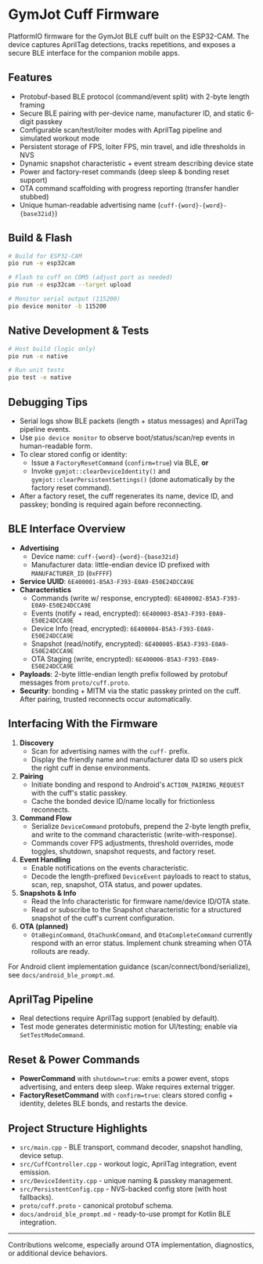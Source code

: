 # GymJot Cuff Firmware

PlatformIO firmware for the GymJot BLE cuff built on the ESP32-CAM. The device captures AprilTag detections, tracks repetitions, and exposes a secure BLE interface for the companion mobile apps.

## Features
- Protobuf-based BLE protocol (command/event split) with 2-byte length framing
- Secure BLE pairing with per-device name, manufacturer ID, and static 6-digit passkey
- Configurable scan/test/loiter modes with AprilTag pipeline and simulated workout mode
- Persistent storage of FPS, loiter FPS, min travel, and idle thresholds in NVS
- Dynamic snapshot characteristic + event stream describing device state
- Power and factory-reset commands (deep sleep & bonding reset support)
- OTA command scaffolding with progress reporting (transfer handler stubbed)
- Unique human-readable advertising name (`cuff-{word}-{word}-{base32id}`)

## Build & Flash
```bash
# Build for ESP32-CAM
pio run -e esp32cam

# Flash to cuff on COM5 (adjust port as needed)
pio run -e esp32cam --target upload

# Monitor serial output (115200)
pio device monitor -b 115200
```

## Native Development & Tests
```bash
# Host build (logic only)
pio run -e native

# Run unit tests
pio test -e native
```

## Debugging Tips
- Serial logs show BLE packets (length + status messages) and AprilTag pipeline events.
- Use `pio device monitor` to observe boot/status/scan/rep events in human-readable form.
- To clear stored config or identity:
  - Issue a `FactoryResetCommand` (`confirm=true`) via BLE, **or**
  - Invoke `gymjot::clearDeviceIdentity()` and `gymjot::clearPersistentSettings()` (done automatically by the factory reset command).
- After a factory reset, the cuff regenerates its name, device ID, and passkey; bonding is required again before reconnecting.

## BLE Interface Overview
- **Advertising**
  - Device name: `cuff-{word}-{word}-{base32id}`
  - Manufacturer data: little-endian device ID prefixed with `MANUFACTURER_ID` (`0xFFFF`)
- **Service UUID**: `6E400001-B5A3-F393-E0A9-E50E24DCCA9E`
- **Characteristics**
  - Commands (write w/ response, encrypted): `6E400002-B5A3-F393-E0A9-E50E24DCCA9E`
  - Events (notify + read, encrypted): `6E400003-B5A3-F393-E0A9-E50E24DCCA9E`
  - Device Info (read, encrypted): `6E400004-B5A3-F393-E0A9-E50E24DCCA9E`
  - Snapshot (read/notify, encrypted): `6E400005-B5A3-F393-E0A9-E50E24DCCA9E`
  - OTA Staging (write, encrypted): `6E400006-B5A3-F393-E0A9-E50E24DCCA9E`
- **Payloads**: 2-byte little-endian length prefix followed by protobuf messages from `proto/cuff.proto`.
- **Security**: bonding + MITM via the static passkey printed on the cuff. After pairing, trusted reconnects occur automatically.

## Interfacing With the Firmware
1. **Discovery**
   - Scan for advertising names with the `cuff-` prefix.
   - Display the friendly name and manufacturer data ID so users pick the right cuff in dense environments.
2. **Pairing**
   - Initiate bonding and respond to Android's `ACTION_PAIRING_REQUEST` with the cuff's static passkey.
   - Cache the bonded device ID/name locally for frictionless reconnects.
3. **Command Flow**
   - Serialize `DeviceCommand` protobufs, prepend the 2-byte length prefix, and write to the command characteristic (write-with-response).
   - Commands cover FPS adjustments, threshold overrides, mode toggles, shutdown, snapshot requests, and factory reset.
4. **Event Handling**
   - Enable notifications on the events characteristic.
   - Decode the length-prefixed `DeviceEvent` payloads to react to status, scan, rep, snapshot, OTA status, and power updates.
5. **Snapshots & Info**
   - Read the Info characteristic for firmware name/device ID/OTA state.
   - Read or subscribe to the Snapshot characteristic for a structured snapshot of the cuff's current configuration.
6. **OTA (planned)**
   - `OtaBeginCommand`, `OtaChunkCommand`, and `OtaCompleteCommand` currently respond with an error status. Implement chunk streaming when OTA rollouts are ready.

For Android client implementation guidance (scan/connect/bond/serialize), see `docs/android_ble_prompt.md`.

## AprilTag Pipeline
- Real detections require AprilTag support (enabled by default).
- Test mode generates deterministic motion for UI/testing; enable via `SetTestModeCommand`.

## Reset & Power Commands
- **PowerCommand** with `shutdown=true`: emits a power event, stops advertising, and enters deep sleep. Wake requires external trigger.
- **FactoryResetCommand** with `confirm=true`: clears stored config + identity, deletes BLE bonds, and restarts the device.

## Project Structure Highlights
- `src/main.cpp` - BLE transport, command decoder, snapshot handling, device setup.
- `src/CuffController.cpp` - workout logic, AprilTag integration, event emission.
- `src/DeviceIdentity.cpp` - unique naming & passkey management.
- `src/PersistentConfig.cpp` - NVS-backed config store (with host fallbacks).
- `proto/cuff.proto` - canonical protobuf schema.
- `docs/android_ble_prompt.md` - ready-to-use prompt for Kotlin BLE integration.

---
Contributions welcome, especially around OTA implementation, diagnostics, or additional device behaviors.
